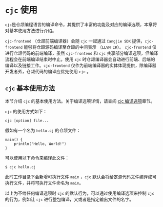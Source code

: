 # `cjc` 使用

`cjc`是仓颉编程语言的编译命令，其提供了丰富的功能及对应的编译选项，本章将对基本使用方法进行介绍。

`cjc-frontend` （仓颉前端编译器）会随 `cjc` 一起通过 `Cangjie SDK` 提供，`cjc-frontend` 能够将仓颉源码编译至仓颉的中间表示 （`LLVM IR`）。 `cjc-frontend` 仅进行仓颉代码的前端编译，虽然 `cjc-frontend` 和 `cjc` 共享部分编译选项，但编译流程会在前端编译结束时中止。使用 `cjc` 时仓颉编译器会自动进行前端、后端的编译以及链接工作。`cjc-frontend` 仅作为前端编译器的实体体现提供，除编译器开发者外，仓颉代码的编译应优先使用 `cjc` 。

## `cjc` 基本使用方法

本节介绍 `cjc` 的基本使用方法。关于编译选项详情，请查阅 [cjc 编译选项](../Appendix/compile_options_OHOS.md)章节。

`cjc` 的使用方式如下：

```shell
cjc [option] file...
```

假如有一个名为 `hello.cj` 的仓颉文件：

<!-- run -->

```cangjie
main() {
    println("Hello, World!")
}
```

可以使用以下命令来编译此文件：

```shell
$ cjc hello.cj
```

此时工作目录下会新增可执行文件 `main` ，`cjc` 默认会将给定源代码文件编译成可执行文件，并将可执行文件命名为 `main`。

以上为不给任何编译选项时 `cjc` 的默认行为，可以通过使用编译选项来控制 `cjc` 的行为，例如让 `cjc` 进行整包编译，又或者是指定输出文件的名字。
